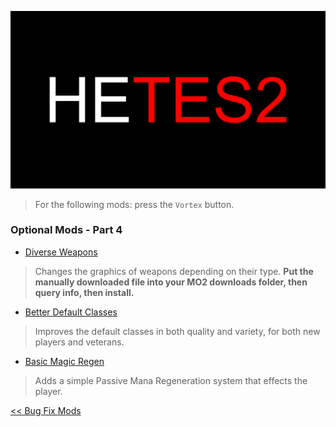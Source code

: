 ![HyperEssentials Branding](https://raw.githubusercontent.com/Biblioklept/hyperessentials/main/img/hetes2.png)

> For the following mods: press the `Vortex` button.

### Optional Mods - Part 4

- [Diverse Weapons](https://www.nexusmods.com/daggerfallunity/mods/242)
> Changes the graphics of weapons depending on their type. **Put the manually downloaded file into your MO2 downloads folder, then query info, then install.**
- [Better Default Classes](https://www.nexusmods.com/daggerfallunity/mods/215)
> Improves the default classes in both quality and variety, for both new players and veterans.
- [Basic Magic Regen](https://www.nexusmods.com/daggerfallunity/mods/101)
> Adds a simple Passive Mana Regeneration system that effects the player.

[<< Bug Fix Mods](./part3.md)
